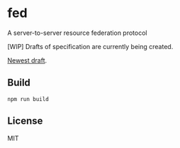 # fed
A server-to-server resource federation protocol

[WIP] Drafts of specification are currently being created.

[Newest draft](./docs/specification/draft-2/doc-wip.md).

## Build
```
npm run build
```

## License
MIT
